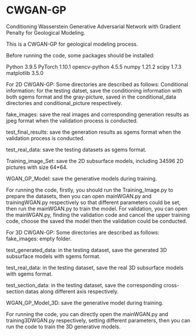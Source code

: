 # CWGAN-GP
Conditioning Wasserstein Generative Adversarial Network with Gradient Penalty for Geological Modeling.


This is a CWGAN-GP for geological modeling process.

Before running the code, some packages should be installed:

Python 3.9.5
PyTorch 1.10.1
opencv-python 4.5.5
numpy 1.21.2
scipy 1.7.3
matplotlib 3.5.0










For 2D CWGAN-GP:
Some directories are described as follows:
Conditional information: for the testing datset, save the conditioning information with both sgems format and the gray-picture, saved in the conditional_data directories
and conditional_picture respectively.

fake_images: save the real images and corresponding generation results as jpeg format when the validation process is conducted.

test_final_results: save the generation results as sgems format when the validation process is conducted.

test_real_data: save the testing datasets as sgems format.

Training_image_Set: save the 2D subsurface models, including 34596 2D pictures with size 64*64.

WGAN_GP_Model: save the generative models during training.

For running the code, firstly, you should run the Training_Image.py to prepare the datasets, then you can open mainWGAN.py and trainingWGAN.py respectively so that
different parameters could be set, then run the mainWGAN.py to train the model.
For validation, you can open the mainWGAN.py, finding the validation code and cancel the upper training code, choose the saved the model then the validation could be conducted.



For 3D CWGAN-GP:
Some directories are described as follows:
fake_images: empty folder.

test_generated_data: in the testing dataset, save the generated 3D subsurface models with sgems format.

test_real_data: in the testing dataset, save the real 3D subsurface models with sgems format.

test_section_data: in the testing dataset, save the corresponding cross-section datas along different axis respectively.

WGAN_GP_Model_3D: save the generative model during training.

For running the code, you can directly open the mainWGAN.py and training3DWGAN.py respectively, setting different parameters, then you can run the code to train the 3D generative models.




